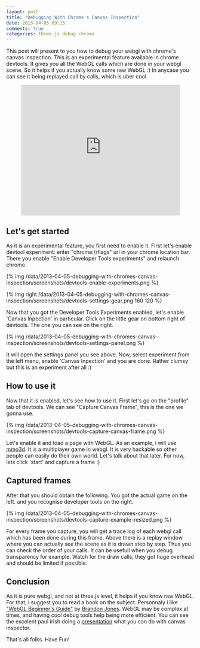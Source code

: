 ```yaml
---
layout: post
title: "Debugging With Chrome's Canvas Inspection"
date: 2013-04-05 09:15
comments: true
categories: three.js debug chrome
---
```


This post will present to you how to debug your webgl with  chrome's canvas inspection.
This is an experimental feature available in chrome devtools.
It gives you all the WebGL calls which are done in your webgl scene. 
So it helps if you actually know some raw WebGL :)
In anycase you can see it being replayed call by calls, which is uber cool.

<center>
  <iframe width="425" height="349" src="http://www.youtube.com/embed/837O1YloCRc" frameborder="0" allowfullscreen></iframe>
</center>

<!-- more -->

## Let's get started
As it is an experimental feature, you first need to enable it.
First let's enable devtool experiment: enter "chrome://flags" url 
in your chrome location bar. There you enable "Enable Developer Tools experiments"
and relaunch chrome.

{% img /data/2013-04-05-debugging-with-chromes-canvas-inspection/screenshots/devtools-enable-experiments.png %}

{% img right /data/2013-04-05-debugging-with-chromes-canvas-inspection/screenshots/devtools-settings-gear.png 160 120 %}

Now that you got the Developer Tools Experiments enabled, let's enable 
'Canvas Inpection' in particular. Click on the little gear on bottom right
of devtools. The one you can see on the right. 

{% img /data/2013-04-05-debugging-with-chromes-canvas-inspection/screenshots/devtools-settings-panel.png %}

It will open the settings panel you see above.
Now, select experiment from the left menu, enable 'Canvas Inpection' and you are done.
Rather clumsy but this is an experiment after all :)

## How to use it
Now that it is enabled, let's see how to use it.
First let's go on the "profile" tab of devtools. We can see "Capture Canvas Frame", this is the one we gonna use. 

{% img /data/2013-04-05-debugging-with-chromes-canvas-inspection/screenshots/devtools-capture-canvas-frame.png %}

Let's enable it and load a page with WebGL. 
As an example, i will use [mmo3d](http://mmo3d.jit.su/montains). It is a multiplayer game
in webgl. It is very hackable so other people can easily do their own world. Let's talk about
that later. For now, lets click 'start' and capture a frame :)
 
## Captured frames

After that you should obtain the following. You got the actual game on the left. 
and you recognise developer tools on the right.

{% img /data/2013-04-05-debugging-with-chromes-canvas-inspection/screenshots/devtools-capture-example-resized.png %}

For every frame you capture, you will get a trace log of each webgl call which has been done during this frame.
Above there is a replay window where you can actually see the scene as it is drawn step by step. 
Thus you can check the order of your calls. It can be usefull when you debug transparency for example. 
Watch for the draw calls, they got huge overhead and should be limited if possible.

## Conclusion
As it is pure webgl, and not at three.js level, it helps if you know raw WebGL. For that, i suggest 
you to read a book on the subject. Personnaly i 
like 
["WebGL Beginner's Guide"](http://www.amazon.com/WebGL-Beginners-Guide-Diego-Cantor/dp/184969172X)
by
[Brandon Jones](http://blog.tojicode.com/).
WebGL may be complex at times, and having cool debug tools help being more efficient.
You can see the excelent paul irish doing a 
[presentation](http://www.youtube.com/watch?v=FY5iiuQRyEE&feature=youtu.be&t=8m23s)
what you can do with canvas inspector.

That's all folks. Have Fun!

